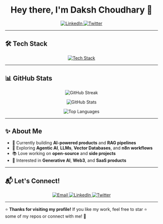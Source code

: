 <h1 align="center">Hey there, I'm Daksh Choudhary 👋</h1>

<p align="center">
  <a href="https://www.linkedin.com/in/daksh-choudhary-18336b249/">
    <img src="https://skillicons.dev/icons?i=linkedin" alt="LinkedIn"/>
  </a>
  <a href="https://twitter.com/DakshC17">
    <img src="https://skillicons.dev/icons?i=twitter" alt="Twitter"/>
  </a>
</p>

---

## 🛠️ Tech Stack
<p align="center">
  <a href="https://skillicons.dev">
    <img src="https://skillicons.dev/icons?i=python,fastapi,docker,linux,java,bash,vim,github,mysql,postgres,postman,aws,gcp" alt="Tech Stack"/>
  </a>
</p>

---

## 📊 GitHub Stats
<p align="center">
  <img src="https://github-readme-streak-stats.herokuapp.com?user=DakshC17&theme=dark&hide_border=false" alt="GitHub Streak"/>
</p>
<p align="center">
  <img src="https://github-readme-stats.vercel.app/api?username=DakshC17&theme=dark&hide_border=false&include_all_commits=true&count_private=true" alt="GitHub Stats"/>
</p>
<p align="center">
  <img src="https://github-readme-stats.vercel.app/api/top-langs/?username=DakshC17&theme=dark&hide_border=false&layout=compact" alt="Top Languages"/>
</p>

---

## ✨ About Me
- 🔭 Currently building **AI-powered products** and **RAG pipelines**
- 🌱 Exploring **Agentic AI**, **LLMs**, **Vector Databases**, and **n8n workflows**
- 📚 Love working on **open-source** and **side projects**  
- 🧩 Interested in **Generative AI**, **Web3**, and **SaaS products**

---

## 📬 Let's Connect!
<p align="center">
  <a href="mailto:dakshchoudhary1729@gmail.com">
    <img src="https://img.shields.io/badge/Email-dakshchoudhary1729%40gmail.com-red?style=flat-square&logo=gmail" alt="Email"/>
  </a>
  <a href="https://www.linkedin.com/in/daksh-choudhary-18336b249/">
    <img src="https://img.shields.io/badge/LinkedIn-Daksh%20Choudhary-blue?style=flat-square&logo=linkedin" alt="LinkedIn"/>
  </a>
  <a href="https://twitter.com/DakshC17">
    <img src="https://img.shields.io/badge/Twitter-@DakshC17-1DA1F2?style=flat-square&logo=twitter" alt="Twitter"/>
  </a>
</p>

---

⭐ **Thanks for visiting my profile!** If you like my work, feel free to star ⭐ some of my repos or connect with me! 🚀
